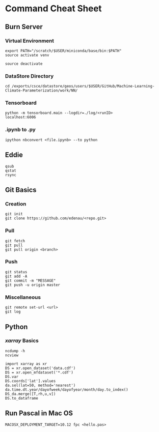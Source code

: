 # Command Cheat Sheet

## Burn Server
### Virtual Environment
```
export PATH="/scratch/$USER/miniconda/base/bin:$PATH"
source activate venv

source deactivate
```
### DataStore Directory
```
cd /exports/csce/datastore/geos/users/$USER/GitHub/Machine-Learning-Climate-Parameterization/work/NN/
```

### Tensorboard
```
python -m tensorboard.main --logdir=./log/<runID>
localhost:6006
```

### .ipynb to .py
```
ipython nbconvert <file.ipynb> --to python
```

## Eddie
```
qsub
qstat
rsync
```

## Git Basics
### Creation
```
git init
git clone https://github.com/edenau/<repo.git>
```
### Pull
```
git fetch
git pull
git pull origin <branch>
```
### Push
```
git status
git add -A
git commit -m "MESSAGE"
git push -u origin master
```
### Miscellaneous
```
git remote set-url <url>
git log
```

## Python
### *xarray* Basics
```
ncdump -h
ncview

import xarray as xr
DS = xr.open_dataset('data.cdf')
DS = xr.open_mfdataset('*.cdf')
DS.var
DS.coords['lat'].values
da.sel(lat=50, method='nearest')
da.time.dt.year/dayofweek/dayofyear/month/day.to_index()
DS_da.merge([T,rh,u,v])
DS.to_dataframe
```

## Run Pascal in Mac OS
```
MACOSX_DEPLOYMENT_TARGET=10.12 fpc <hello.pas>
```
